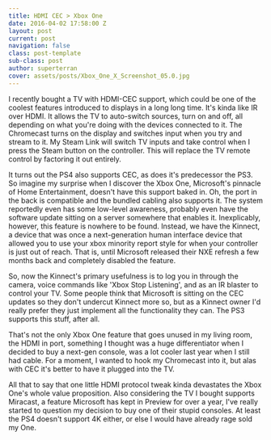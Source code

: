 ```yaml
---
title: HDMI CEC > Xbox One
date: 2016-04-02 17:58:00 Z
layout: post
current: post
navigation: false
class: post-template
sub-class: post
author: superterran
cover: assets/posts/Xbox_One_X_Screenshot_05.0.jpg
---
```


I recently bought a TV with HDMI-CEC support, which could be one of the coolest features introduced to displays in a long long time. It's kinda like IR over HDMI. It allows the TV to auto-switch sources, turn on and off, all depending on what you're doing with the devices connected to it. The Chromecast turns on the display and switches input when you try and stream to it. My Steam Link will switch TV inputs and take control when I press the Steam button on the controller. This will replace the TV remote control by factoring it out entirely. 

It turns out the PS4 also supports CEC, as does it's predecessor the PS3. So imagine my surprise when I discover the Xbox One, Microsoft's  pinnacle of Home Entertainment, doesn't have this support baked in. Oh, the port in the back is compatible and the bundled cabling also supports it. The system reportedly even has some low-level awareness, probably even have the software update sitting on a server somewhere that enables it. Inexplicably, however, this feature is nowhere to be found. Instead, we have the Kinnect, a device that was once a next-generation human interface device that allowed you to use your xbox minority report style for when your controller is just out of reach. That is, until Microsoft released their NXE refresh a few months back and completely disabled the feature. 

So, now the Kinnect's primary usefulness is to log you in through the camera, voice commands like 'Xbox Stop Listening', and as an IR blaster to control your TV. Some people think that Microsoft is sitting on the CEC updates so they don't undercut Kinnect more so, but as a Kinnect owner I'd really prefer they just implement all the functionality they can. The PS3 supports this stuff, after all. 

That's not the only Xbox One feature that goes unused in my living room, the HDMI in port, something I thought was a huge differentiator when I decided to buy a next-gen console, was a lot cooler last year when I still had cable. For a moment, I wanted to hook my Chromecast into it, but alas with CEC it's better to have it plugged into the TV. 

All that to say that one little HDMI protocol tweak kinda devastates the Xbox One's whole value proposition. Also considering the TV I bought supports Miracast, a feature Microsoft has kept in Preview for over a year, I've really started to question my decision to buy one of their stupid consoles. At least the PS4 doesn't support 4K either, or else I would have already rage sold my One.
